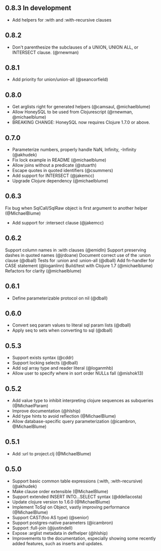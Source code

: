 ## 0.8.3 In development

* Add helpers for :with and :with-recursive clauses

## 0.8.2

* Don't parenthesize the subclauses of a UNION, UNION ALL, or INTERSECT clause. (@rnewman)

## 0.8.1

* Add priority for union/union-all (@seancorfield)

## 0.8.0

* Get arglists right for generated helpers (@camsaul, @michaelblume)
* Allow HoneySQL to be used from Clojurescript (@rnewman, @michaelblume)
* BREAKING CHANGE: HoneySQL now requires Clojure 1.7.0 or above.

## 0.7.0

* Parameterize numbers, properly handle NaN, Infinity, -Infinity (@akhudek)
* Fix lock example in README (@michaelblume)
* Allow joins without a predicate (@stuarth)
* Escape quotes in quoted identifiers (@csummers)
* Add support for INTERSECT (@jakemcc)
* Upgrade Clojure dependency (@michaelblume)

## 0.6.3

Fix bug when SqlCall/SqlRaw object is first argument to another helper (@MichaelBlume)

* Add support for :intersect clause (@jakemcc)

## 0.6.2

Support column names in :with clauses (@emidln)
Support preserving dashes in quoted names (@jrdoane)
Document correct use of the :union clause (@dball)
Tests for :union and :union-all (@dball)
Add fn-handler for CASE statement (@loganlinn)
Build/test with Clojure 1.7 (@michaelblume)
Refactors for clarity (@michaelblume)

## 0.6.1

* Define parameterizable protocol on nil (@dball)

## 0.6.0

* Convert seq param values to literal sql param lists (@dball)
* Apply seq to sets when converting to sql (@dball)

## 0.5.3

* Support exists syntax (@cddr)
* Support locking selects (@dball)
* Add sql array type and reader literal (@loganmhb)
* Allow user to specify where in sort order NULLs fall (@mishok13)

## 0.5.2

* Add value type to inhibit interpreting clojure sequences as subqueries (@MichaelParam)
* Improve documentation (@hlship)
* Add type hints to avoid reflection (@MichaelBlume)
* Allow database-specific query parameterization (@icambron, @MichaelBlume)

## 0.5.1

* Add :url to project.clj (@MichaelBlume)

## 0.5.0

* Support basic common table expressions (:with, :with-recursive) (@akhudek)
* Make clause order extensible (@MichaelBlume)
* Support extended INSERT INTO...SELECT syntax (@ddellacosta)
* Update clojure version to 1.6.0 (@MichaelBlume)
* Implement ToSql on Object, vastly improving performance (@MichaelBlume)
* Support CAST(foo AS type) (@senior)
* Support postgres-native parameters (@icambron)
* Support :full-join (@justindell)
* Expose :arglist metadata in defhelper (@hlship)
* Improvements to the documentation, especially showing some recently added features, such as inserts
  and updates.
